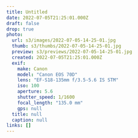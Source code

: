 ```yaml
---
title: Untitled
date: 2022-07-05T21:25:01.000Z
draft: false
drop: true
photo:
  url: s3/images/2022-07-05-14-25-01.jpg
  thumb: s3/thumbs/2022-07-05-14-25-01.jpg
  preview: s3/previews/2022-07-05-14-25-01.jpg
  created: 2022-07-05T21:25:01.000Z
  exif:
    make: Canon
    model: "Canon EOS 70D"
    lens: "EF-S18-135mm f/3.5-5.6 IS STM"
    iso: 100
    aperture: 5.6
    shutter_speed: 1/1600
    focal_length: "135.0 mm"
    gps: null
  title: null
  caption: null
links: []
---
```

